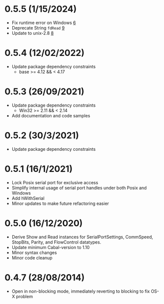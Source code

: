 0.5.5 (1/15/2024)
=================
* Fix runtime error on Windows [6](https://github.com/standardsemiconductor/serialport/pull/6)
* Deprecate String `fdRead` [9](https://github.com/standardsemiconductor/serialport/pull/9)
* Update to unix-2.8 [8](https://github.com/standardsemiconductor/serialport/pull/8)

0.5.4 (12/02/2022)
==================
* Update package dependency constraints
    * base >= 4.12 && < 4.17

0.5.3 (26/09/2021)
==================
* Update package dependency constraints
    * Win32 >= 2.11 && < 2.14
* Add documentation and code samples

0.5.2 (30/3/2021)
=================
* Update package dependency constraints

0.5.1 (16/1/2021)
=================
* Lock Posix serial port for exclusive access
* Simplify internal usage of serial port handles under both Posix and Windows
* Add hWithSerial
* Minor updates to make future refactoring easier

0.5.0 (16/12/2020)
==================
* Derive Show and Read instances for SerialPortSettings, CommSpeed, StopBits, Parity, and FlowControl datatypes.
* Update minimum Cabal-version to 1.10
* Minor syntax changes
* Minor code cleanup

0.4.7 (28/08/2014)
================

* Open in non-blocking mode, immediately reverting to blocking to fix OS-X problem
